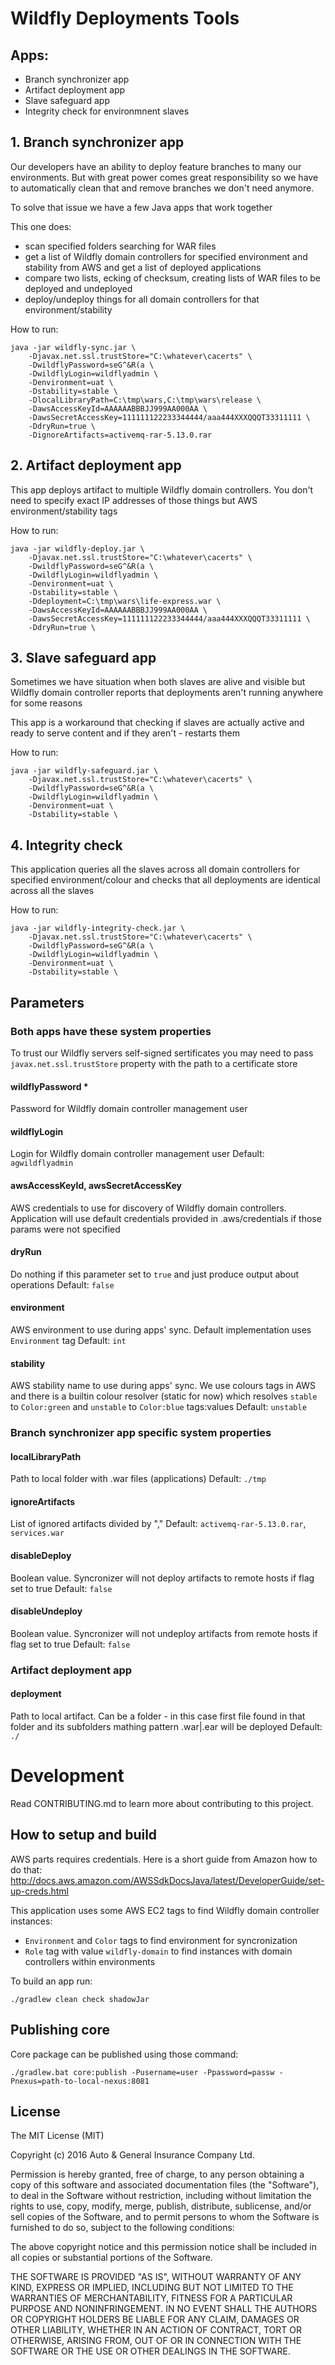 # Wildfly Deployments Tools

## Apps:

- Branch synchronizer app
- Artifact deployment app
- Slave safeguard app
- Integrity check for environmnent slaves

## 1. Branch synchronizer app

Our developers have an ability to deploy feature branches to many our environments.
But with great power comes great responsibility so we have to automatically clean that and remove
branches we don't need anymore.

To solve that issue we have a few Java apps that work together

This one does:

- scan specified folders searching for WAR files
- get a list of Wildfly domain controllers for specified environment and stability from AWS and get a list
of deployed applications
- compare two lists, ecking of checksum, creating lists of WAR files to be deployed and undeployed
- deploy/undeploy things for all domain controllers for that environment/stability

How to run:

```
java -jar wildfly-sync.jar \
    -Djavax.net.ssl.trustStore="C:\whatever\cacerts" \
    -DwildflyPassword=seG^&R(a \
    -DwildflyLogin=wildflyadmin \
    -Denvironment=uat \
    -Dstability=stable \
    -DlocalLibraryPath=C:\tmp\wars,C:\tmp\wars\release \
    -DawsAccessKeyId=AAAAAABBBJJ999AA000AA \
    -DawsSecretAccessKey=111111122233344444/aaa444XXXQQQT33311111 \
    -DdryRun=true \
    -DignoreArtifacts=activemq-rar-5.13.0.rar
```

## 2. Artifact deployment app

This app deploys artifact to multiple Wildfly domain controllers. You don't need to specify exact IP addresses
of those things but AWS environment/stability tags

How to run:

```
java -jar wildfly-deploy.jar \
    -Djavax.net.ssl.trustStore="C:\whatever\cacerts" \
    -DwildflyPassword=seG^&R(a \
    -DwildflyLogin=wildflyadmin \
    -Denvironment=uat \
    -Dstability=stable \
    -Ddeployment=C:\tmp\wars\life-express.war \
    -DawsAccessKeyId=AAAAAABBBJJ999AA000AA \
    -DawsSecretAccessKey=111111122233344444/aaa444XXXQQQT33311111 \
    -DdryRun=true \
```

## 3. Slave safeguard app

Sometimes we have situation when both slaves are alive and visible but Wildfly domain controller
reports that deployments aren't running anywhere for some reasons

This app is a workaround that checking if slaves are actually active and ready to serve content
and if they aren't - restarts them

How to run:

```
java -jar wildfly-safeguard.jar \
    -Djavax.net.ssl.trustStore="C:\whatever\cacerts" \
    -DwildflyPassword=seG^&R(a \
    -DwildflyLogin=wildflyadmin \
    -Denvironment=uat \
    -Dstability=stable \
```

## 4. Integrity check

This application queries all the slaves across all domain controllers for specified
environment/colour and checks that all deployments are identical across all the slaves

How to run:

```
java -jar wildfly-integrity-check.jar \
    -Djavax.net.ssl.trustStore="C:\whatever\cacerts" \
    -DwildflyPassword=seG^&R(a \
    -DwildflyLogin=wildflyadmin \
    -Denvironment=uat \
    -Dstability=stable \
```

## Parameters

### Both apps have these system properties

To trust our Wildfly servers self-signed sertificates you may need to pass `javax.net.ssl.trustStore`
property with the path to a certificate store

#### wildflyPassword *
Password for Wildfly domain controller management user

#### wildflyLogin
Login for Wildfly domain controller management user
Default: `agwildflyadmin`

#### awsAccessKeyId, awsSecretAccessKey
AWS credentials to use for discovery of Wildfly domain controllers. Application will use default credentials
provided in .aws/credentials if those params were not specified

#### dryRun
Do nothing if this parameter set to `true` and just produce output about operations
Default: `false`

#### environment
AWS environment to use during apps' sync. Default implementation uses `Environment` tag
Default: `int`

#### stability
AWS stability name to use during apps' sync. We use colours tags in AWS and there is a builtin colour resolver
(static for now) which resolves `stable` to `Color:green` and `unstable` to `Color:blue` tags:values
Default: `unstable`

### Branch synchronizer app specific system properties

#### localLibraryPath
Path to local folder with .war files (applications)
Default: `./tmp`

#### ignoreArtifacts
List of ignored artifacts divided by ","
Default: `activemq-rar-5.13.0.rar`, `services.war`

#### disableDeploy
Boolean value. Syncronizer will not deploy artifacts to remote hosts if flag set to true
Default: `false`

#### disableUndeploy
Boolean value. Syncronizer will not undeploy artifacts from remote hosts if flag set to true
Default: `false`

### Artifact deployment app

#### deployment
Path to local artifact. Can be a folder - in this case first file found in that folder and its subfolders
mathing pattern .war|.ear will be deployed
Default: `./`


# Development

Read CONTRIBUTING.md to learn more about contributing to this project.

## How to setup and build

AWS parts requires credentials. Here is a short guide from Amazon how to do that:
http://docs.aws.amazon.com/AWSSdkDocsJava/latest/DeveloperGuide/set-up-creds.html

This application uses some AWS EC2 tags to find Wildfly domain controller instances:

- `Environment` and `Color` tags to find environment for syncronization
- `Role` tag with value `wildfly-domain` to find instances with domain controllers within environments

To build an app run:

```
./gradlew clean check shadowJar
```

## Publishing core

Core package can be published using those command:

```
./gradlew.bat core:publish -Pusername=user -Ppassword=passw -Pnexus=path-to-local-nexus:8081
```

## License

The MIT License (MIT)

Copyright (c) 2016 Auto & General Insurance Company Ltd.

Permission is hereby granted, free of charge, to any person obtaining a copy
of this software and associated documentation files (the "Software"), to deal
in the Software without restriction, including without limitation the rights
to use, copy, modify, merge, publish, distribute, sublicense, and/or sell
copies of the Software, and to permit persons to whom the Software is
furnished to do so, subject to the following conditions:

The above copyright notice and this permission notice shall be included in all
copies or substantial portions of the Software.

THE SOFTWARE IS PROVIDED "AS IS", WITHOUT WARRANTY OF ANY KIND, EXPRESS OR
IMPLIED, INCLUDING BUT NOT LIMITED TO THE WARRANTIES OF MERCHANTABILITY,
FITNESS FOR A PARTICULAR PURPOSE AND NONINFRINGEMENT. IN NO EVENT SHALL THE
AUTHORS OR COPYRIGHT HOLDERS BE LIABLE FOR ANY CLAIM, DAMAGES OR OTHER
LIABILITY, WHETHER IN AN ACTION OF CONTRACT, TORT OR OTHERWISE, ARISING FROM,
OUT OF OR IN CONNECTION WITH THE SOFTWARE OR THE USE OR OTHER DEALINGS IN THE
SOFTWARE.



